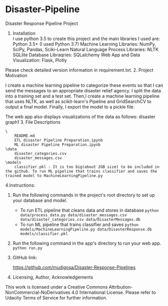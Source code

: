 # Disaster-Pipeline
Disaster Response Pipeline Project 

1. Installation  
I use python 3.5 to create this project and the main libraries I used are:     
    Python 3.5+ (I used Python 3.7)
    Machine Learning Libraries: NumPy, SciPy, Pandas, Sciki-Learn
    Natural Language Process Libraries: NLTK
    SQLlite Database Libraqries: SQLalchemy
    Web App and Data Visualization: Flask, Plotly

Please check detailed version information in requirement.txt.
2. Project Motivation

I create a machine learning pipeline to categorize these events so that I can send the messages to an appropriate disaster relief agency. I split the data into a training set and a test set. Then,I create a machine learning pipeline that uses NLTK, as well as scikit-learn's Pipeline and GridSearchCV to output a final model. Finally, I export the model to a pickle file.

 The web app also displays visualizations of the data as follows: disaster graph1
3. File Descriptions

    \
        README.md
        ETL disaster Pipeline Preparation.ipynb
        ML disaster Pipeline Preparation.ipynb
    \data
        disaster_categories.csv
        disaster_messages.csv
    \models
        classifier.pkl : It is too big(about 2GB size) to be included in the github. To run ML pipeline that trains classifier and saves the trained model to MachineLearningPipeline.py

4.Instructions:

 1. Run the following commands in the project's root directory to set up your database and model.

     - To run ETL pipeline that cleans data and stores in database
         `python data/process_data.py data/disaster_messages.csv data/disaster_categories.csv data/DisasterMessages.db`
     - To run ML pipeline that trains classifier and saves
         `python models/MachineLearningPipeline.py data/DisasterResponse.db models/classifier.pkl`

 2. Run the following command in the app's directory to run your web app.
     `python run.py`

5. GitHub link:

    https://github.com/mudigosa/Disaster-Response-Pipelines

6. Licensing, Author, Acknowledgements

This work is licensed under a Creative Commons Attribution-NonCommercial-NoDerivatives 4.0 International License. Please refer to Udacity Terms of Service for further information.
